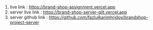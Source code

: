 1) live link : https://brand-shop-assignment.vercel.app
2) server live link : https://brand-shop-server-gilt.vercel.app
3) server github link : https://github.com/fazlulkarimhridoy/brandshop-project-server

